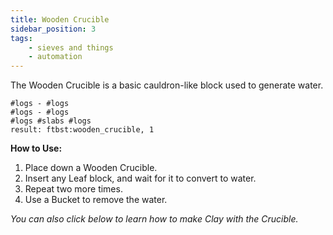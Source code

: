 ```yaml
---
title: Wooden Crucible
sidebar_position: 3
tags:
    - sieves and things
    - automation
---
```


The Wooden Crucible is a basic cauldron-like block used to generate water.

```crafting table
#logs - #logs
#logs - #logs
#logs #slabs #logs
result: ftbst:wooden_crucible, 1
```

**How to Use:**

1. Place down a Wooden Crucible.
2. Insert any Leaf block, and wait for it to convert to water.
3. Repeat two more times.
4. Use a Bucket to remove the water.

*You can also click below to learn how to make Clay with the Crucible.*
